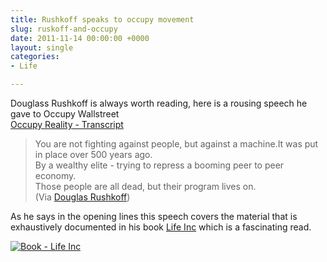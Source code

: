 ```yaml
---
title: Rushkoff speaks to occupy movement
slug: ruskoff-and-occupy
date: 2011-11-14 00:00:00 +0000
layout: single
categories: 
- Life

---
```

Douglass Rushkoff is always worth reading, here is a rousing speech he gave to Occupy Wallstreet  
[Occupy Reality - Transcript][google]

> You are not fighting against people, but against a machine.It was put in place over 500 years ago.  
> By a wealthy elite - trying to repress a booming peer to peer economy.  
> Those people are all dead, but their program lives on.  
> (Via [Douglas Rushkoff][rushkoff])  

As he says&#xa0;in the opening lines this speech covers the material that is exhaustively documented in his book [Life Inc][amazon] which is a fascinating read.

[![Book - Life Inc][williampickup]][amazon]

[amazon]: http://www.amazon.com/gp/product/0812978501/ref=as_li_ss_tl?ie=UTF8&amp;camp=1789&amp;creative=9325&amp;creativeASIN=0812978501&amp;linkCode=as2&amp;tag=slowlane-20
[google]: http://feedproxy.google.com/~r/douglasrushkoff/~3/RXZC6vrP61E/occupy-reality-transcript.html
[rushkoff]: http://www.rushkoff.com/blog/
[williampickup]: /assets/images/2014/02/51OOEyvZVXL.jpg "Life Inc Book"
